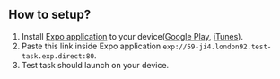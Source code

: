 ## How to setup?
1. Install [Expo application](https://expo.io/) to your device([Google Play](https://play.google.com/store/apps/details?id=host.exp.exponent&hl=ru), [iTunes](https://itunes.apple.com/us/app/expo-client/id982107779?mt=8)).
2. Paste this link inside Expo application `exp://59-ji4.london92.test-task.exp.direct:80`.
3. Test task should launch on your device.


